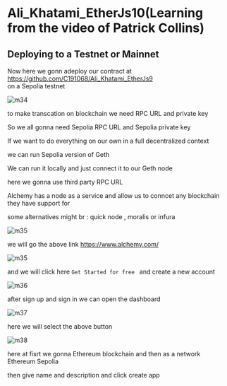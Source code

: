 # Ali_Khatami_EtherJs10(Learning from the video of Patrick Collins)

## Deploying to a Testnet or Mainnet

Now here we gonn adeploy our contract at https://github.com/C191068/Ali_Khatami_EtherJs9 <br>
on a Sepolia testnet <br>


![m34](https://github.com/C191068/Ali_Khatami_EtherJs10/assets/89090776/639b537f-fe1c-4358-a267-1f4b30218a9b)

to make transcation on blockchain  we need RPC URL and private key <br>

So we all gonna need Sepolia RPC URL and Sepolia private key <br>


If we want to do everything on our own in a full decentralized context  <br>

we can run Sepolia version of Geth <br>

We can run it locally and just connect it to our Geth node <br>

here we gonna use third party RPC URL <br>

Alchemy has a node as a service and allow us to conncet any blockchain they have support for <br>

some alternatives might br :
quick node , moralis or infura <br>


![m35](https://github.com/C191068/Ali_Khatami_EtherJs10/assets/89090776/8a3aec8b-3ad8-42bc-9c6d-6a8ca63dd0f7)

we will go the above link https://www.alchemy.com/ <br>


![m35](https://github.com/C191068/Ali_Khatami_EtherJs10/assets/89090776/11c6532b-a709-482e-9c5a-a2312191aae8)

and we will click here ```Get Started for free ``` and create a new account  <br>


![m36](https://github.com/C191068/Ali_Khatami_EtherJs10/assets/89090776/e3a408b3-96eb-42e6-b392-9a3ea99f5f71)

after sign up and sign in we can open the dashboard <br>

![m37](https://github.com/C191068/Ali_Khatami_EtherJs10/assets/89090776/78d30f37-98b7-4939-826f-ca2195b96824)

here we will select the above button <br>

![m38](https://github.com/C191068/Ali_Khatami_EtherJs10/assets/89090776/e45b79b5-3a4c-43eb-a7b6-35f75da219b1)

here at fisrt we gonna Ethereum blockchain and then as a network Ethereum Sepolia <br>

then give name and description and click create app <br>


















